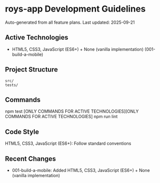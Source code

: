 # roys-app Development Guidelines

Auto-generated from all feature plans. Last updated: 2025-09-21

## Active Technologies
- HTML5, CSS3, JavaScript (ES6+) + None (vanilla implementation) (001-build-a-mobile)

## Project Structure
```
src/
tests/
```

## Commands
npm test [ONLY COMMANDS FOR ACTIVE TECHNOLOGIES][ONLY COMMANDS FOR ACTIVE TECHNOLOGIES] npm run lint

## Code Style
HTML5, CSS3, JavaScript (ES6+): Follow standard conventions

## Recent Changes
- 001-build-a-mobile: Added HTML5, CSS3, JavaScript (ES6+) + None (vanilla implementation)

<!-- MANUAL ADDITIONS START -->
<!-- MANUAL ADDITIONS END -->